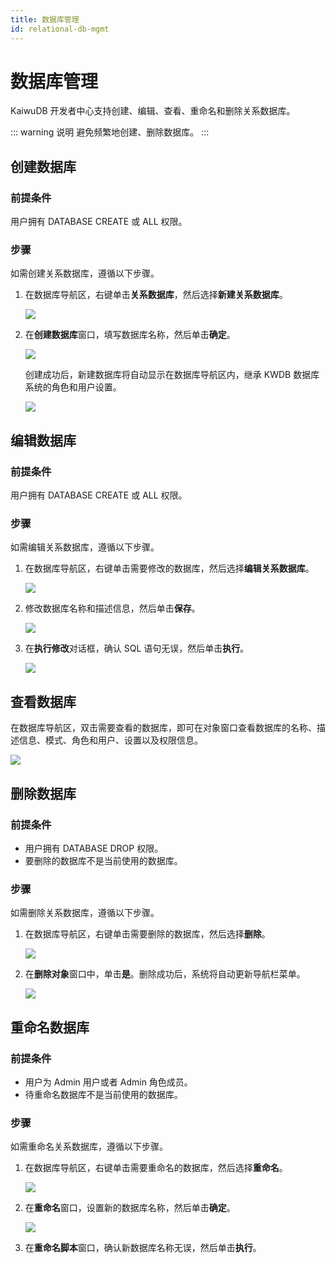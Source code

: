 ```yaml
---
title: 数据库管理
id: relational-db-mgmt
---
```


# 数据库管理

KaiwuDB 开发者中心支持创建、编辑、查看、重命名和删除关系数据库。

::: warning 说明
避免频繁地创建、删除数据库。
:::

## 创建数据库

### 前提条件

用户拥有 DATABASE CREATE 或 ALL 权限。

### 步骤

如需创建关系数据库，遵循以下步骤。

1. 在数据库导航区，右键单击**关系数据库**，然后选择**新建关系数据库**。

    ![](../../static/kdc/create-relational-db.png)

2. 在**创建数据库**窗口，填写数据库名称，然后单击**确定**。

    ![](../../static/kdc/create-relational-db-02.png)

    创建成功后，新建数据库将自动显示在数据库导航区内，继承 KWDB 数据库系统的角色和用户设置。

    ![](../../static/kdc/create-relational-db-03.png)

## 编辑数据库

### 前提条件

用户拥有 DATABASE CREATE 或 ALL 权限。

### 步骤

如需编辑关系数据库，遵循以下步骤。

1. 在数据库导航区，右键单击需要修改的数据库，然后选择**编辑关系数据库**。

    ![](../../static/kdc/edit-relational-db-01.png)

2. 修改数据库名称和描述信息，然后单击**保存**。

    ![](../../static/kdc/edit-relational-db-02.png)

3. 在**执行修改**对话框，确认 SQL 语句无误，然后单击**执行**。

    ![](../../static/kdc/edit-relational-db-03.png)

## 查看数据库

在数据库导航区，双击需要查看的数据库，即可在对象窗口查看数据库的名称、描述信息、模式、角色和用户、设置以及权限信息。

![](../../static/kdc/view-relational-db.png)

## 删除数据库

### 前提条件

- 用户拥有 DATABASE DROP 权限。
- 要删除的数据库不是当前使用的数据库。

### 步骤

如需删除关系数据库，遵循以下步骤。

1. 在数据库导航区，右键单击需要删除的数据库，然后选择**删除**。

    ![](../../static/kdc/delete-relational-db-01.png)

2. 在**删除对象**窗口中，单击**是**。删除成功后，系统将自动更新导航栏菜单。

    ![](../../static/kdc/delete-relational-db-02.png)

## 重命名数据库

### 前提条件

- 用户为 Admin 用户或者 Admin 角色成员。
- 待重命名数据库不是当前使用的数据库。

### 步骤

如需重命名关系数据库，遵循以下步骤。

1. 在数据库导航区，右键单击需要重命名的数据库，然后选择**重命名**。

    ![](../../static/kdc/rename-relational-db-01.png)

2. 在**重命名**窗口，设置新的数据库名称，然后单击**确定**。

    ![](../../static/kdc/rename-relational-db-02.png)

3. 在**重命名脚本**窗口，确认新数据库名称无误，然后单击**执行**。
